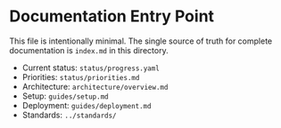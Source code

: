 # Documentation Entry Point

This file is intentionally minimal. The single source of truth for complete documentation is `index.md` in this directory.

- Current status: `status/progress.yaml`
- Priorities: `status/priorities.md`
- Architecture: `architecture/overview.md`
- Setup: `guides/setup.md`
- Deployment: `guides/deployment.md`
- Standards: `../standards/`
